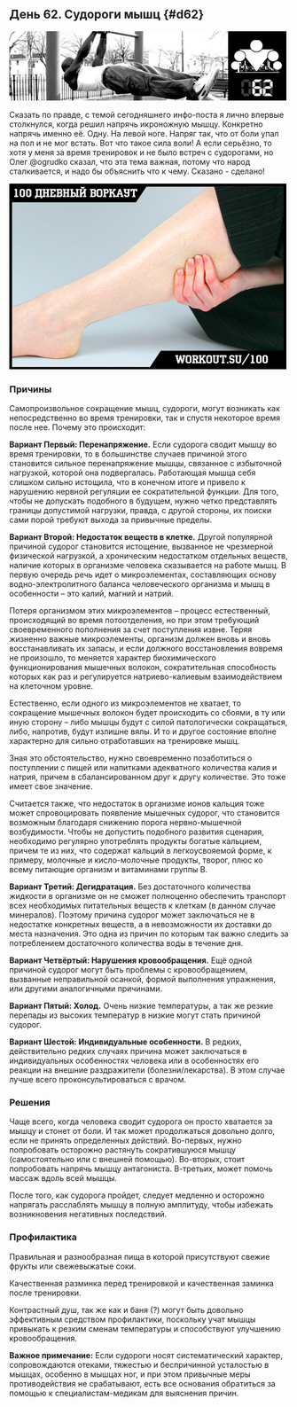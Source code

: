 ## День 62. Судороги мышц {#d62}

![](src/img/62.jpg)

Сказать по правде, с темой сегодняшнего инфо-поста я лично впервые столкнулся, когда решил напрячь икроножную мышцу. Конкретно напрячь именно её. Одну. На левой ноге. Напряг так, что от боли упал на пол и не мог встать. Вот что такое сила воли! А если серьёзно, то хотя у меня за время тренировок и не было встреч с судорогами, но Олег @ogrudko сказал, что эта тема важная, потому что народ сталкивается, и надо бы объяснить что к чему. Сказано - сделано! 

![](src/img/62-1.jpg)

### Причины

Самопроизвольное сокращение мышц, судороги, могут возникать как непосредственно во время тренировки, так и спустя некоторое время после нее. Почему это происходит: 

**Вариант Первый: Перенапряжение.** Если судорога сводит мышцу во время тренировки, то в большинстве случаев причиной этого становится сильное перенапряжение мышцы, связанное с избыточной нагрузкой, которой она подвергалась. Работающая мышца себя слишком сильно истощила, что в конечном итоге и привело к нарушению нервной регуляции ее сократительной функции. Для того, чтобы не допускать подобного в будущем, нужно четко представлять границы допустимой нагрузки, правда, с другой стороны, их поиски сами порой требуют выхода за привычные пределы. 

**Вариант Второй: Недостаток веществ в клетке.** Другой популярной причиной судорог становится истощение, вызванное не чрезмерной физической нагрузкой, а хроническим недостатком отдельных веществ, наличие которых в организме человека сказывается на работе мышц. В первую очередь речь идет о микроэлементах, составляющих основу водно-электролитного баланса человеческого организма и мышц в особенности – это калий, магний и натрий. 

Потеря организмом этих микроэлементов – процесс естественный, происходящий во время потоотделения, но при этом требующий своевременного пополнения за счет поступления извне. Теряя жизненно важные микроэлементы, организм должен вновь и вновь восстанавливать их запасы, и если должного восстановления вовремя не произошло, то меняется характер биохимического функционирования мышечных волокон, сократительная способность которых как раз и регулируется натриево-калиевым взаимодействием на клеточном уровне. 

Естественно, если одного из микроэлементов не хватает, то сокращение мышечных волокон будет происходить со сбоями, в ту или иную сторону – либо мышцы будут с силой патологически сокращаться, либо, напротив, будут излишне вялы. И то и другое состояние вполне характерно для сильно отработавших на тренировке мышц. 

Зная это обстоятельство, нужно своевременно позаботиться о поступлении с пищей или напитками адекватного количества калия и натрия, причем в сбалансированном друг к другу количестве. Это тоже имеет свое значение. 

Считается также, что недостаток в организме ионов кальция тоже может спровоцировать появление мышечных судорог, что становится возможным благодаря снижению порога нервно-мышечной возбудимости. Чтобы не допустить подобного развития сценария, необходимо регулярно употреблять продукты богатые кальцием, причем те из них, что содержат кальций в легкоусвояемой форме, к примеру, молочные и кисло-молочные продукты, творог, плюс ко всему питающие организм и витаминами группы В. 

**Вариант Третий: Дегидратация.** Без достаточного количества жидкости в организме он не сможет полноценно обеспечить транспорт всех необходимых питательных веществ к клеткам (в данном случае минералов). Поэтому причина судорог может заключаться не в недостатке конкретных веществ, а в невозможности их доставки до места назначения. Это одна из причин по которым так важно следить за потреблением достаточного количества воды в течение дня. 

**Вариант Четвёртый: Нарушения кровообращения.** Ещё одной причиной судорог могут быть проблемы с кровообращением, вызванные неправильной осанкой, формой выполнения упражнения, или другими аналогичными причинами. 

**Вариант Пятый: Холод.** Очень низкие температуры, а так же резкие перепады из высоких температур в низкие могут стать причиной судорог. 

**Вариант Шестой: Индивидуальные особенности.** В редких, действительно редких случаях причина может заключаться в индивидуальных особенностях человека или в особенностях его реакции на внешние раздражители (болезни/лекарства). В этом случае лучше всего проконсультироваться с врачом. 

### Решения

Чаще всего, когда человека сводит судорога он просто хватается за мышцу и стонет от боли. И так может продолжаться довольно долго, если не принять определенных действий. Во-первых, нужно попробовать осторожно растянуть сократившуюся мышцу (самостоятельно или с внешней помощью). Во-вторых, стоит попробовать напрячь мышцу антагониста. В-третьих, может помочь массаж вдоль всей мышцы. 

После того, как судорога пройдет, следует медленно и осторожно напрягать расслаблять мышцу в полную амплитуду, чтобы избежать возникновения негативных последствий. 

### Профилактика

Правильная и разнообразная пища в которой присутствуют свежие фрукты или свежевыжатые соки. 

Качественная разминка перед тренировкой и качественная заминка после тренировки. 

Контрастный душ, так же как и баня (?) могут быть довольно эффективным средством профилактики, поскольку учат мышцы привыкать к резким сменам температуры и способствуют улучшению кровообращения. 

**Важное примечание:** Если судороги носят систематический характер, сопровождаются отеками, тяжестью и беспричинной усталостью в мышцах, особенно в мышцах ног, и при этом привычные меры противодействия не срабатывают, есть все основания обратиться за помощью к специалистам-медикам для выяснения причин. 

